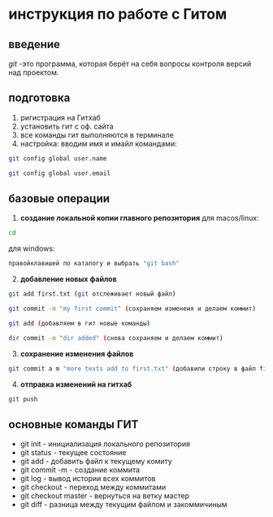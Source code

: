 #  инструкция по работе с Гитом
## введение
*git* -это программа, которая берёт на себя вопросы контроля версий над проектом.
## подготовка
1. ригистрация на Гитхаб
2. установить гит с оф. сайта
3. все команды гит выполняются в терминале
4. настройка: вводим имя и имайл командами:
```sh
git config global user.name
```
```sh
git config global user.email
```
## базовые операции
1. **создание локальной копии главного репозитория**
для macos/linux:
```sh
cd
```
для windows:
```sh
правойклавишей по каталогу и выбрать "git bash"
```
2. **добавление новых файлов**
```sh
git add first.txt (git отслеживает новый файл)
```
```sh
git commit -m "my first commit" (сохраняем изменеия и делаем коммит)
```
```sh
git add (добавляем в гит новые команды)
```
```sh
dir commit -m "dir added" (снова сохраняем и делаем коммит)
```
3. **сохранение изменения файлов**
```sh
git commit a m "more texts add to first.txt" (добавили строку в файл first.txt)
```
4. **отправка изменений на гитхаб**
```sh
git push
```
## основные команды ГИТ
* git init - инициализация локального репозитория
* git status - текущее состояние
* git add - добавить файл к текущему комиту
* git commit -m - создание коммита
* git log - вывод истории всех коммитов
* git checkout - переход между коммитами
* git checkout master - вернуться на ветку мастер
* git diff - разница между текущим файлом и закоммичиным